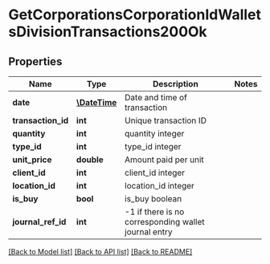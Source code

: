 # GetCorporationsCorporationIdWalletsDivisionTransactions200Ok

## Properties
Name | Type | Description | Notes
------------ | ------------- | ------------- | -------------
**date** | [**\DateTime**](\DateTime.md) | Date and time of transaction | 
**transaction_id** | **int** | Unique transaction ID | 
**quantity** | **int** | quantity integer | 
**type_id** | **int** | type_id integer | 
**unit_price** | **double** | Amount paid per unit | 
**client_id** | **int** | client_id integer | 
**location_id** | **int** | location_id integer | 
**is_buy** | **bool** | is_buy boolean | 
**journal_ref_id** | **int** | -1 if there is no corresponding wallet journal entry | 

[[Back to Model list]](../README.md#documentation-for-models) [[Back to API list]](../README.md#documentation-for-api-endpoints) [[Back to README]](../README.md)


